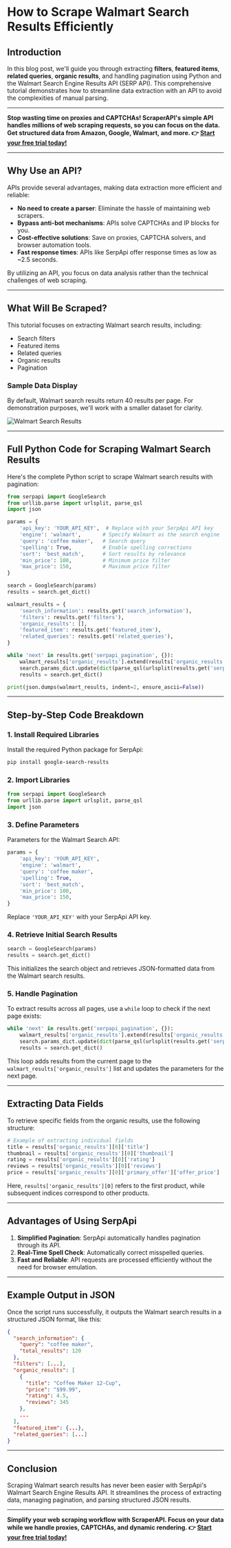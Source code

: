
# How to Scrape Walmart Search Results Efficiently

## Introduction

In this blog post, we'll guide you through extracting **filters**, **featured items**, **related queries**, **organic results**, and handling pagination using Python and the Walmart Search Engine Results API (SERP API). This comprehensive tutorial demonstrates how to streamline data extraction with an API to avoid the complexities of manual parsing.

---

**Stop wasting time on proxies and CAPTCHAs! ScraperAPI's simple API handles millions of web scraping requests, so you can focus on the data. Get structured data from Amazon, Google, Walmart, and more. 👉 [Start your free trial today!](https://bit.ly/Scraperapi)**

---

## Why Use an API?

APIs provide several advantages, making data extraction more efficient and reliable:

- **No need to create a parser**: Eliminate the hassle of maintaining web scrapers.
- **Bypass anti-bot mechanisms**: APIs solve CAPTCHAs and IP blocks for you.
- **Cost-effective solutions**: Save on proxies, CAPTCHA solvers, and browser automation tools.
- **Fast response times**: APIs like SerpApi offer response times as low as ~2.5 seconds.

By utilizing an API, you focus on data analysis rather than the technical challenges of web scraping.

---

## What Will Be Scraped?

This tutorial focuses on extracting Walmart search results, including:

- Search filters
- Featured items
- Related queries
- Organic results
- Pagination

### Sample Data Display

By default, Walmart search results return 40 results per page. For demonstration purposes, we'll work with a smaller dataset for clarity.

![Walmart Search Results](https://user-images.githubusercontent.com/81998012/206739706-6f46e9ab-260b-45c4-8ada-820b4ac1126f.png)

---

## Full Python Code for Scraping Walmart Search Results

Here's the complete Python script to scrape Walmart search results with pagination:

```python
from serpapi import GoogleSearch
from urllib.parse import urlsplit, parse_qsl
import json

params = {
    'api_key': 'YOUR_API_KEY',  # Replace with your SerpApi API key
    'engine': 'walmart',       # Specify Walmart as the search engine
    'query': 'coffee maker',   # Search query
    'spelling': True,          # Enable spelling corrections
    'sort': 'best_match',      # Sort results by relevance
    'min_price': 100,          # Minimum price filter
    'max_price': 150,          # Maximum price filter
}

search = GoogleSearch(params)
results = search.get_dict()

walmart_results = {
    'search_information': results.get('search_information'),
    'filters': results.get('filters'),
    'organic_results': [],
    'featured_item': results.get('featured_item'),
    'related_queries': results.get('related_queries'),
}

while 'next' in results.get('serpapi_pagination', {}):
    walmart_results['organic_results'].extend(results['organic_results'])
    search.params_dict.update(dict(parse_qsl(urlsplit(results.get('serpapi_pagination', {}).get('next')).query)))
    results = search.get_dict()

print(json.dumps(walmart_results, indent=2, ensure_ascii=False))
```

---

## Step-by-Step Code Breakdown

### 1. Install Required Libraries

Install the required Python package for SerpApi:

```bash
pip install google-search-results
```

### 2. Import Libraries

```python
from serpapi import GoogleSearch
from urllib.parse import urlsplit, parse_qsl
import json
```

### 3. Define Parameters

Parameters for the Walmart Search API:

```python
params = {
    'api_key': 'YOUR_API_KEY',
    'engine': 'walmart',
    'query': 'coffee maker',
    'spelling': True,
    'sort': 'best_match',
    'min_price': 100,
    'max_price': 150,
}
```

Replace `'YOUR_API_KEY'` with your SerpApi API key.

### 4. Retrieve Initial Search Results

```python
search = GoogleSearch(params)
results = search.get_dict()
```

This initializes the search object and retrieves JSON-formatted data from the Walmart search results.

### 5. Handle Pagination

To extract results across all pages, use a `while` loop to check if the next page exists:

```python
while 'next' in results.get('serpapi_pagination', {}):
    walmart_results['organic_results'].extend(results['organic_results'])
    search.params_dict.update(dict(parse_qsl(urlsplit(results.get('serpapi_pagination', {}).get('next')).query)))
    results = search.get_dict()
```

This loop adds results from the current page to the `walmart_results['organic_results']` list and updates the parameters for the next page.

---

## Extracting Data Fields

To retrieve specific fields from the organic results, use the following structure:

```python
# Example of extracting individual fields
title = results['organic_results'][0]['title']
thumbnail = results['organic_results'][0]['thumbnail']
rating = results['organic_results'][0]['rating']
reviews = results['organic_results'][0]['reviews']
price = results['organic_results'][0]['primary_offer']['offer_price']
```

Here, `results['organic_results'][0]` refers to the first product, while subsequent indices correspond to other products.

---

## Advantages of Using SerpApi

1. **Simplified Pagination**: SerpApi automatically handles pagination through its API.
2. **Real-Time Spell Check**: Automatically correct misspelled queries.
3. **Fast and Reliable**: API requests are processed efficiently without the need for browser emulation.

---

## Example Output in JSON

Once the script runs successfully, it outputs the Walmart search results in a structured JSON format, like this:

```json
{
  "search_information": {
    "query": "coffee maker",
    "total_results": 120
  },
  "filters": [...],
  "organic_results": [
    {
      "title": "Coffee Maker 12-Cup",
      "price": "$99.99",
      "rating": 4.5,
      "reviews": 345
    },
    ...
  ],
  "featured_item": {...},
  "related_queries": [...]
}
```

---

## Conclusion

Scraping Walmart search results has never been easier with SerpApi's Walmart Search Engine Results API. It streamlines the process of extracting data, managing pagination, and parsing structured JSON results.

---

**Simplify your web scraping workflow with ScraperAPI. Focus on your data while we handle proxies, CAPTCHAs, and dynamic rendering. 👉 [Start your free trial today!](https://bit.ly/Scraperapi)**
